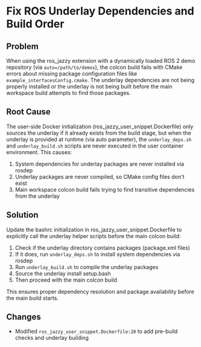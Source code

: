 # Fix ROS Underlay Dependencies and Build Order

## Problem
When using the ros_jazzy extension with a dynamically loaded ROS 2 demo repository (via `auto=/path/to/demos`), the colcon build fails with CMake errors about missing package configuration files like `example_interfacesConfig.cmake`. The underlay dependencies are not being properly installed or the underlay is not being built before the main workspace build attempts to find those packages.

## Root Cause
The user-side Docker initialization (ros_jazzy_user_snippet.Dockerfile) only sources the underlay if it already exists from the build stage, but when the underlay is provided at runtime (via auto parameter), the `underlay_deps.sh` and `underlay_build.sh` scripts are never executed in the user container environment. This causes:

1. System dependencies for underlay packages are never installed via rosdep
2. Underlay packages are never compiled, so CMake config files don't exist
3. Main workspace colcon build fails trying to find transitive dependencies from the underlay

## Solution
Update the bashrc initialization in ros_jazzy_user_snippet.Dockerfile to explicitly call the underlay helper scripts before the main colcon build:

1. Check if the underlay directory contains packages (package.xml files)
2. If it does, run `underlay_deps.sh` to install system dependencies via rosdep
3. Run `underlay_build.sh` to compile the underlay packages
4. Source the underlay install setup.bash
5. Then proceed with the main colcon build

This ensures proper dependency resolution and package availability before the main build starts.

## Changes
- Modified `ros_jazzy_user_snippet.Dockerfile:20` to add pre-build checks and underlay building
